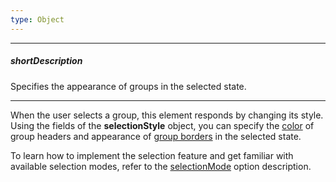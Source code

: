 ```yaml
---
type: Object
---
```

---
##### shortDescription
Specifies the appearance of groups in the selected state.

---
When the user selects a group, this element responds by changing its style. Using the fields of the **selectionStyle** object, you can specify the [color](/api-reference/20%20Data%20Visualization%20Widgets/dxTreeMap/1%20Configuration/group/selectionStyle/color.md '/Documentation/ApiReference/Data_Visualization_Widgets/dxTreeMap/Configuration/group/selectionStyle/#color') of group headers and appearance of [group borders](/api-reference/20%20Data%20Visualization%20Widgets/dxTreeMap/1%20Configuration/group/selectionStyle/border '/Documentation/ApiReference/Data_Visualization_Widgets/dxTreeMap/Configuration/group/selectionStyle/#border') in the selected state.

To learn how to implement the selection feature and get familiar with available selection modes, refer to the [selectionMode](/api-reference/20%20Data%20Visualization%20Widgets/dxTreeMap/1%20Configuration/selectionMode.md '/Documentation/ApiReference/Data_Visualization_Widgets/dxTreeMap/Configuration/#selectionMode') option description.